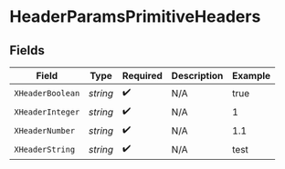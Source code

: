 # HeaderParamsPrimitiveHeaders


## Fields

| Field              | Type               | Required           | Description        | Example            |
| ------------------ | ------------------ | ------------------ | ------------------ | ------------------ |
| `XHeaderBoolean`   | *string*           | :heavy_check_mark: | N/A                | true               |
| `XHeaderInteger`   | *string*           | :heavy_check_mark: | N/A                | 1                  |
| `XHeaderNumber`    | *string*           | :heavy_check_mark: | N/A                | 1.1                |
| `XHeaderString`    | *string*           | :heavy_check_mark: | N/A                | test               |